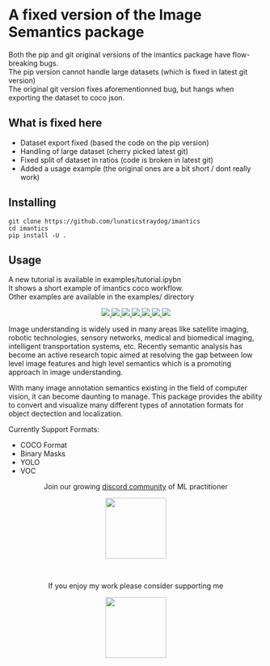 # A fixed version of the Image Semantics package
Both the pip and git original versions of the imantics package have flow-breaking bugs.  
The pip version cannot handle large datasets (which is fixed in latest git version)  
The original git version fixes aforementionned bug, but hangs when exporting the dataset to coco json.  
## What is fixed here 
- Dataset export fixed (based the code on the pip version) 
- Handling of large dataset (cherry picked latest git) 
- Fixed split of dataset in ratios (code is broken in latest git)  
- Added a usage example (the original ones are a bit short / dont really work)  
## Installing

```
git clone https://github.com/lunaticstraydog/imantics
cd imantics
pip install -U . 
```
## Usage 
A new tutorial is available in examples/tutorial.ipybn  
It shows a short example of imantics coco workflow.  
Other examples are available in the examples/ directory 
<p align="center">
  <a href="/jsbroks/imantics/stargazers">
    <img src="https://img.shields.io/github/stars/jsbroks/imantics.svg">
  </a>
  <a href="/jsbroks/imantics/issues">
    <img src="https://img.shields.io/github/issues/jsbroks/imantics.svg">
  </a>
  <a href="https://tldrlegal.com/license/mit-license">
    <img src="https://img.shields.io/github/license/mashape/apistatus.svg">
  </a>
  <a href="https://travis-ci.org/jsbroks/imantics">
    <img src="https://travis-ci.org/jsbroks/imantics.svg?branch=master">
  </a>
  <a href="https://imantics.readthedocs.io/en/latest/?badge=latest">
    <img src="https://readthedocs.org/projects/imantics/badge/?version=latest">
  </a>
  <a href="https://pypi.org/project/imantics/">
    <img src="https://img.shields.io/pypi/v/imantics.svg">
  </a>
  <a href="https://pypi.org/project/imantics/">
    <img src="https://img.shields.io/pypi/dm/imantics.svg">
  </a>
</p>

Image understanding is widely used in many areas like satellite imaging, robotic technologies, sensory networks, medical and biomedical imaging, intelligent transportation systems, etc. Recently semantic analysis has become an active research topic aimed at resolving the gap between low level image features and high level semantics which is a promoting approach in image understanding.

With many image annotation semantics existing in the field of computer vision, it can become daunting to manage. This package provides the ability to convert and visualize many different types of annotation formats for object dectection and localization.

Currently Support Formats:

- COCO Format
- Binary Masks
- YOLO
- VOC


<p align="center">Join our growing <a href="https://discord.gg/4zP5Qkj">discord community</a> of ML practitioner</p>
<p align="center">
  <a href="https://discord.gg/4zP5Qkj">
    <img src="https://discord.com/assets/e4923594e694a21542a489471ecffa50.svg" width="120">
  </a>
</p>

<br />

<p align="center">If you enjoy my work please consider supporting me</p>
<p align="center">
  <a href="https://www.patreon.com/jsbroks">
    <img src="https://c5.patreon.com/external/logo/become_a_patron_button@2x.png" width="120">
  </a>
</p>

